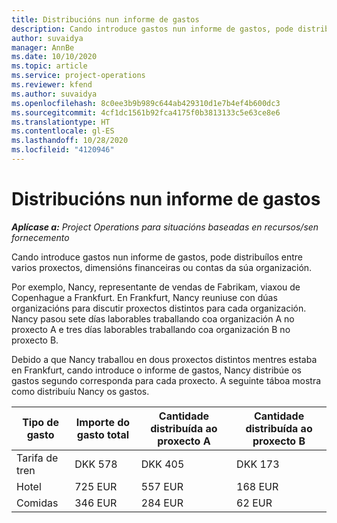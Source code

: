 ```yaml
---
title: Distribucións nun informe de gastos
description: Cando introduce gastos nun informe de gastos, pode distribuílos entre varios proxectos, entidades legais ou contas da súa organización.
author: suvaidya
manager: AnnBe
ms.date: 10/10/2020
ms.topic: article
ms.service: project-operations
ms.reviewer: kfend
ms.author: suvaidya
ms.openlocfilehash: 8c0ee3b9b989c644ab429310d1e7b4ef4b600dc3
ms.sourcegitcommit: 4cf1dc1561b92fca4175f0b3813133c5e63ce8e6
ms.translationtype: HT
ms.contentlocale: gl-ES
ms.lasthandoff: 10/28/2020
ms.locfileid: "4120946"
---
```

# <a name="distributions-on-an-expense-report"></a>Distribucións nun informe de gastos

_**Aplícase a:** Project Operations para situacións baseadas en recursos/sen fornecemento_

Cando introduce gastos nun informe de gastos, pode distribuílos entre varios proxectos, dimensións financeiras ou contas da súa organización.

Por exemplo, Nancy, representante de vendas de Fabrikam, viaxou de Copenhague a Frankfurt. En Frankfurt, Nancy reuniuse con dúas organizacións para discutir proxectos distintos para cada organización. Nancy pasou sete días laborables traballando coa organización A no proxecto A e tres días laborables traballando coa organización B no proxecto B.

Debido a que Nancy traballou en dous proxectos distintos mentres estaba en Frankfurt, cando introduce o informe de gastos, Nancy distribúe os gastos segundo corresponda para cada proxecto. A seguinte táboa mostra como distribuíu Nancy os gastos.

| Tipo de gasto | Importe do gasto total | Cantidade distribuída ao proxecto A | Cantidade distribuída ao proxecto B |
|--------------|----------------------|---------------------------------|---------------------------------|
| Tarifa de tren   | DKK 578              | DKK 405                         | DKK 173                         |
| Hotel        | 725 EUR              | 557 EUR                         | 168 EUR                         |
| Comidas        | 346 EUR              | 284 EUR                         | 62 EUR                          |

